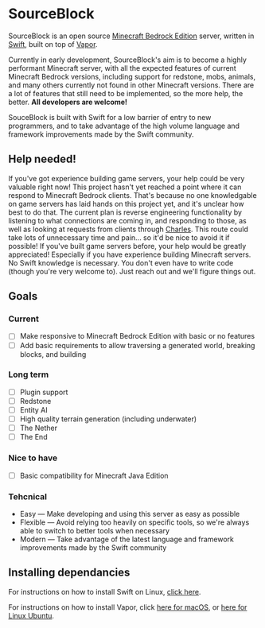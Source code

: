# SourceBlock

SourceBlock is an open source [Minecraft Bedrock Edition](https://minecraft.gamepedia.com/Bedrock_Edition) server, written in [Swift](https://developer.apple.com/swift/), built on top of [Vapor](https://vapor.codes/).

Currently in early development, SourceBlock's aim is to become a highly performant Minecraft server, with all the expected features of current Minecraft Bedrock versions, including support for redstone, mobs, animals, and many others currently not found in other Minecraft versions. There are a lot of features that still need to be implemented, so the more help, the better. **All developers are welcome!**

SouceBlock is built with Swift for a low barrier of entry to new programmers, and to take advantage of the high volume language and framework improvements made by the Swift community.

## Help needed!

If you've got experience building game servers, your help could be very valuable right now! This project hasn't yet reached a point where it can respond to Minecraft Bedrock clients. That's because no one knowledgable on game servers has laid hands on this project yet, and it's unclear how best to do that. The current plan is reverse engineering functionality by listening to what connections are coming in, and responding to those, as well as looking at requests from clients through [Charles](https://www.charlesproxy.com). This route could take lots of unnecessary time and pain... so it'd be nice to avoid it if possible! If you've built game servers before, your help would be greatly appreciated! Especially if you have experience building Minecraft servers. No Swift knowledge is necessary. You don't even have to write code (though you're very welcome to). Just reach out and we'll figure things out.

## Goals

### Current

- [ ] Make responsive to Minecraft Bedrock Edition with basic or no features
- [ ] Add basic requirements to allow traversing a generated world, breaking blocks, and building

### Long term

- [ ] Plugin support
- [ ] Redstone
- [ ] Entity AI
- [ ] High quality terrain generation (including underwater)
- [ ] The Nether
- [ ] The End

### Nice to have

- [ ] Basic compatibility for Minecraft Java Edition

### Tehcnical

- Easy — Make developing and using this server as easy as possible
- Flexible — Avoid relying too heavily on specific tools, so we're always able to switch to better tools when necessary
- Modern — Take advantage of the latest language and framework improvements made by the Swift community

## Installing dependancies

For instructions on how to install Swift on Linux, [click here](https://www.digitalocean.com/community/tutorials/how-to-install-swift-and-vapor-on-ubuntu-16-04).

For instructions on how to install Vapor, click [here for macOS](https://docs.vapor.codes/3.0/install/macos/), or [here for Linux Ubuntu](https://docs.vapor.codes/3.0/install/ubuntu/).

